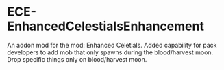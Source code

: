 # ECE-EnhancedCelestialsEnhancement
An addon mod for the mod: Enhanced Celetials. Added capability for pack developers to add mob that only spawns during the blood/harvest moon. Drop specific things only on blood/harvest moon.